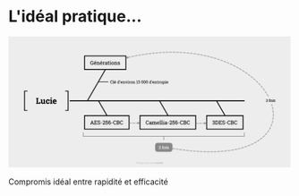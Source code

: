 # L'idéal pratique...

![Fonctionnement de Lucie](Lucie.jpg)

Compromis idéal entre rapidité et efficacité
